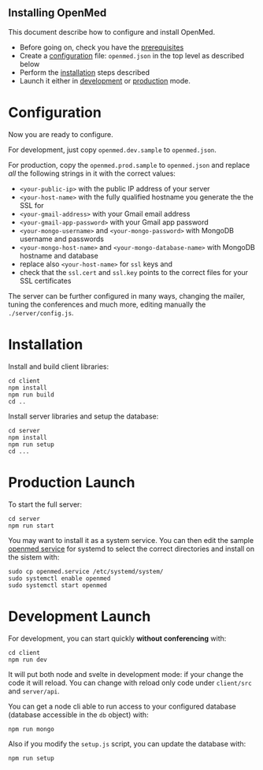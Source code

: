 ## Installing OpenMed

This document describe how to configure and install OpenMed.

- Before going on, check you have the [prerequisites](PREREQ.md)
- Create a [configuration](#configuration) file: `openmed.json` in the top level as described below
- Perform the [installation](#installation) steps described
- Launch it either in [development](#development) or [production](#production) mode.

<a name="configuration"/>

# Configuration

Now you are ready to configure.

For development, just copy `openmed.dev.sample` to `openmed.json`. 

For production, copy the `openmed.prod.sample` to `openmed.json` and replace *all* the following strings in it with the correct values:

- `<your-public-ip>` with the public IP address of your server 
- `<your-host-name>` with the fully qualified hostname you generate the the SSL for 
- `<your-gmail-address>` with your Gmail email address
- `<your-gmail-app-password>` with your Gmail app password
- `<your-mongo-username>` and `<your-mongo-password>` with MongoDB username and passwords
- `<your-mongo-host-name>` and `<your-mongo-database-name>` with MongoDB hostname and database
- replace also `<your-host-name>` for `ssl` keys and 
- check that the `ssl.cert` and `ssl.key` points to the correct files for your SSL certificates

The server can be further configured in many ways, changing the mailer, tuning the conferences and much more, editing manually the `./server/config.js`.

<a name="installation"/>

# Installation

Install and build client libraries:

```
cd client
npm install
npm run build
cd ..
```

Install server libraries and setup the database:

```
cd server
npm install
npm run setup
cd ...
```

<a name="production"/>

# Production Launch

To start the full server:

```
cd server
npm run start
```

You may want to install it as a system service. You can then edit the sample [openmed service](openmed.service) for systemd to select the correct directories and install on the sistem with:

```
sudo cp openmed.service /etc/systemd/system/
sudo systemctl enable openmed
sudo systemctl start openmed
```

<a name="development"/>

# Development Launch

For development, you can start quickly **without conferencing** with:

```
cd client
npm run dev
```

It will put both node and svelte in development mode: if your change the code it will reload. You can change with reload only code under `client/src` and `server/api`.

You can get a node cli able to run access to your configured database (database accessible in the `db` object) with:

```
npm run mongo
```

Also if you modify the `setup.js` script, you can update the database with: 

```
npm run setup
```
